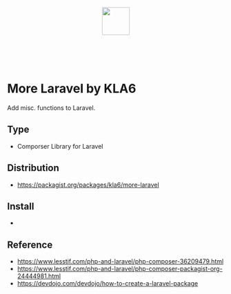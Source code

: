 <p align="center"><br><br><br><br>
<img src="https://logo.kla6.net/download/logo_hori_colr_alon.svg" height="64">
<br><br><br><br><br></p>

# More Laravel by KLA6
Add misc. functions to Laravel.

## Type
- Comporser Library for Laravel

## Distribution
- https://packagist.org/packages/kla6/more-laravel

## Install
-

## Reference
- https://www.lesstif.com/php-and-laravel/php-composer-36209479.html
- https://www.lesstif.com/php-and-laravel/php-composer-packagist-org-24444981.html
- https://devdojo.com/devdojo/how-to-create-a-laravel-package

